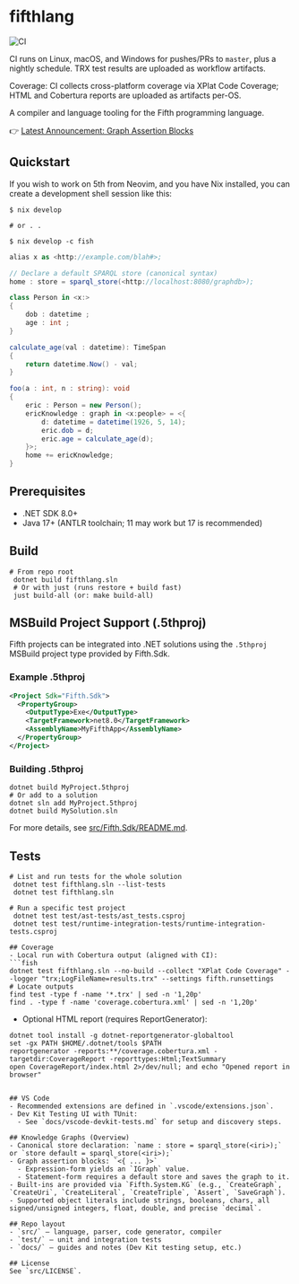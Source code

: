 # fifthlang

![CI](https://github.com/aabs/fifthlang/actions/workflows/ci.yml/badge.svg)

CI runs on Linux, macOS, and Windows for pushes/PRs to `master`, plus a nightly schedule. TRX test results are uploaded as workflow artifacts.

Coverage: CI collects cross-platform coverage via XPlat Code Coverage; HTML and Cobertura reports are uploaded as artifacts per-OS.

A compiler and language tooling for the Fifth programming language.

👉 [Latest Announcement: Graph Assertion Blocks](https://github.com/aabs/fifthlang/discussions/74)

## Quickstart

If you wish to work on 5th from Neovim, and you have Nix installed, you can create a development shell session like this:

```fish
$ nix develop

# or . . 

$ nix develop -c fish
```

```csharp
alias x as <http://example.com/blah#>;

// Declare a default SPARQL store (canonical syntax)
home : store = sparql_store(<http://localhost:8080/graphdb>);

class Person in <x:>
{
    dob : datetime ;
    age : int ;
}

calculate_age(val : datetime): TimeSpan
{
    return datetime.Now() - val;
}

foo(a : int, n : string): void
{
    eric : Person = new Person();
    ericKnowledge : graph in <x:people> = <{
        d: datetime = datetime(1926, 5, 14);
        eric.dob = d;
        eric.age = calculate_age(d);
    }>;
    home += ericKnowledge;
}
```

## Prerequisites
- .NET SDK 8.0+
- Java 17+ (ANTLR toolchain; 11 may work but 17 is recommended)

## Build
```fish
# From repo root
 dotnet build fifthlang.sln
 # Or with just (runs restore + build fast)
 just build-all (or: make build-all)
```

## MSBuild Project Support (.5thproj)

Fifth projects can be integrated into .NET solutions using the `.5thproj` MSBuild project type provided by Fifth.Sdk.

### Example .5thproj

```xml
<Project Sdk="Fifth.Sdk">
  <PropertyGroup>
    <OutputType>Exe</OutputType>
    <TargetFramework>net8.0</TargetFramework>
    <AssemblyName>MyFifthApp</AssemblyName>
  </PropertyGroup>
</Project>
```

### Building .5thproj

```fish
dotnet build MyProject.5thproj
# Or add to a solution
dotnet sln add MyProject.5thproj
dotnet build MySolution.sln
```

For more details, see [src/Fifth.Sdk/README.md](src/Fifth.Sdk/README.md).

## Tests
```fish
# List and run tests for the whole solution
 dotnet test fifthlang.sln --list-tests
 dotnet test fifthlang.sln

# Run a specific test project
 dotnet test test/ast-tests/ast_tests.csproj
 dotnet test test/runtime-integration-tests/runtime-integration-tests.csproj

## Coverage
- Local run with Cobertura output (aligned with CI):
```fish
dotnet test fifthlang.sln --no-build --collect "XPlat Code Coverage" --logger "trx;LogFileName=results.trx" --settings fifth.runsettings
# Locate outputs
find test -type f -name '*.trx' | sed -n '1,20p'
find . -type f -name 'coverage.cobertura.xml' | sed -n '1,20p'
```
- Optional HTML report (requires ReportGenerator):
```fish
dotnet tool install -g dotnet-reportgenerator-globaltool
set -gx PATH $HOME/.dotnet/tools $PATH
reportgenerator -reports:**/coverage.cobertura.xml -targetdir:CoverageReport -reporttypes:Html;TextSummary
open CoverageReport/index.html 2>/dev/null; and echo "Opened report in browser"
```
```

## VS Code
- Recommended extensions are defined in `.vscode/extensions.json`.
- Dev Kit Testing UI with TUnit:
  - See `docs/vscode-devkit-tests.md` for setup and discovery steps.

## Knowledge Graphs (Overview)
- Canonical store declaration: `name : store = sparql_store(<iri>);` or `store default = sparql_store(<iri>);`
- Graph assertion blocks: `<{ ... }>`
  - Expression-form yields an `IGraph` value.
  - Statement-form requires a default store and saves the graph to it.
- Built-ins are provided via `Fifth.System.KG` (e.g., `CreateGraph`, `CreateUri`, `CreateLiteral`, `CreateTriple`, `Assert`, `SaveGraph`).
- Supported object literals include strings, booleans, chars, all signed/unsigned integers, float, double, and precise `decimal`.

## Repo layout
- `src/` – language, parser, code generator, compiler
- `test/` – unit and integration tests
- `docs/` – guides and notes (Dev Kit testing setup, etc.)

## License
See `src/LICENSE`.
